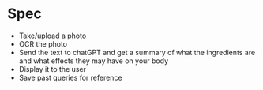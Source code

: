 # Spec
- Take/upload a photo
- OCR the photo
- Send the text to chatGPT and get a summary of what the ingredients are and what effects they may have on your body
- Display it to the user
- Save past queries for reference
